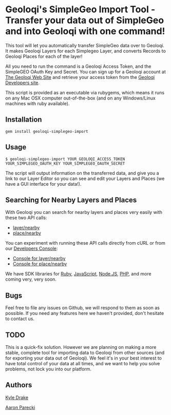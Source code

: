 # Geoloqi's SimpleGeo Import Tool - Transfer your data out of SimpleGeo and into Geoloqi with one command!
This tool will let you automatically transfer SimpleGeo data over to Geoloqi. It makes Geoloqi Layers for each Simplegeo Layer, and converts Records to Geoloqi Places for each of the layer!

All you need to run the command is a Geoloqi Access Token, and the SimpleGEO OAuth Key and Secret. You can sign up for a Geoloqi account at [The Geoloqi Web Site](https://geoloqi.com) and retrieve your access token from the [Geoloqi Developers site](https://developers.geoloqi.com).

This script is provided as an executable via rubygems, which means it runs on any Mac OSX computer out-of-the-box (and on any Windows/Linux machines with ruby available).

## Installation 
    gem install geoloqi-simplegeo-import
    
## Usage
    $ geoloqi-simplegeo-import YOUR_GEOLOQI_ACCESS_TOKEN YOUR_SIMPLEGEO_OAUTH_KEY YOUR_SIMPLEGEO_OAUTH_SECRET
    
The script will output information on the transferred data, and give you a link to our Layer Editor so you can see and edit your Layers and Places (we have a GUI interface for your data!).

## Searching for Nearby Layers and Places
With Geoloqi you can search for nearby layers and places very easily with these two API calls:

* [layer/nearby](https://developers.geoloqi.com/api/layer/nearby)
* [place/nearby](https://developers.geoloqi.com/api/place/nearby)

You can experiment with running these API calls directly from cURL or from our [Developers Console](https://):

* [Console for layer/nearby](https://developers.geoloqi.com/console?method=layer/nearby)
* [Console for place/nearby](https://developers.geoloqi.com/console?method=place/nearby)

We have SDK libraries for [Ruby](https://github.com/geoloqi/geoloqi-ruby), [JavaScript](https://github.com/geoloqi/geoloqi-js), [Node.JS](https://github.com/geoloqi/geoloqi-node), [PHP](https://github.com/geoloqi/geoloqi-sdk-php), and more coming very, very soon.

## Bugs
Feel free to file any issues on Github, we will respond to them as soon as possible. If you need any features here we haven't provided, don't hesitate to contact us.

## TODO
This is a quick-fix solution. However we are planning on making a more stable, complete tool for importing data to Geoloqi from other sources (and for exporting your data out of Geoloqi). We feel it's in your best interest to have total control of your data at all times, and we want to help you solve problems, not lock you into our platform.

## Authors
[Kyle Drake](https://github.com/kyledrake)

[Aaron Parecki](https://github.com/aaronpk)